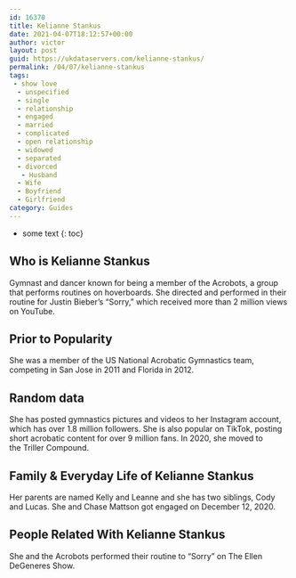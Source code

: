 ```yaml
---
id: 16370
title: Kelianne Stankus
date: 2021-04-07T18:12:57+00:00
author: victor
layout: post
guid: https://ukdataservers.com/kelianne-stankus/
permalink: /04/07/kelianne-stankus
tags:
 - show love
  - unspecified
  - single
  - relationship
  - engaged
  - married
  - complicated
  - open relationship
  - widowed
  - separated
  - divorced
   - Husband
  - Wife
  - Boyfriend
  - Girlfriend
category: Guides
---
```


* some text
{: toc}


## Who is Kelianne Stankus



Gymnast and dancer known for being a member of the Acrobots, a group that performs routines on hoverboards. She directed and performed in their routine for Justin Bieber&#8217;s &#8220;Sorry,&#8221; which received more than 2 million views on YouTube. 

                
                
                
## Prior to Popularity



She was a member of the US National Acrobatic Gymnastics team, competing in San Jose in 2011 and Florida in 2012. 

                
                
                
## Random data



She has posted gymnastics pictures and videos to her Instagram account, which has over 1.8 million followers. She is also popular on TikTok, posting short acrobatic content for over 9 million fans. In 2020, she moved to the Triller Compound.

                
                
                
## Family & Everyday Life of Kelianne Stankus



Her parents are named Kelly and Leanne and she has two siblings, Cody and Lucas. She and Chase Mattson got engaged on December 12, 2020.

                
                
                
## People Related With Kelianne Stankus



She and the Acrobots performed their routine to &#8220;Sorry&#8221; on The Ellen DeGeneres Show. 

                
              
            
          
          
          